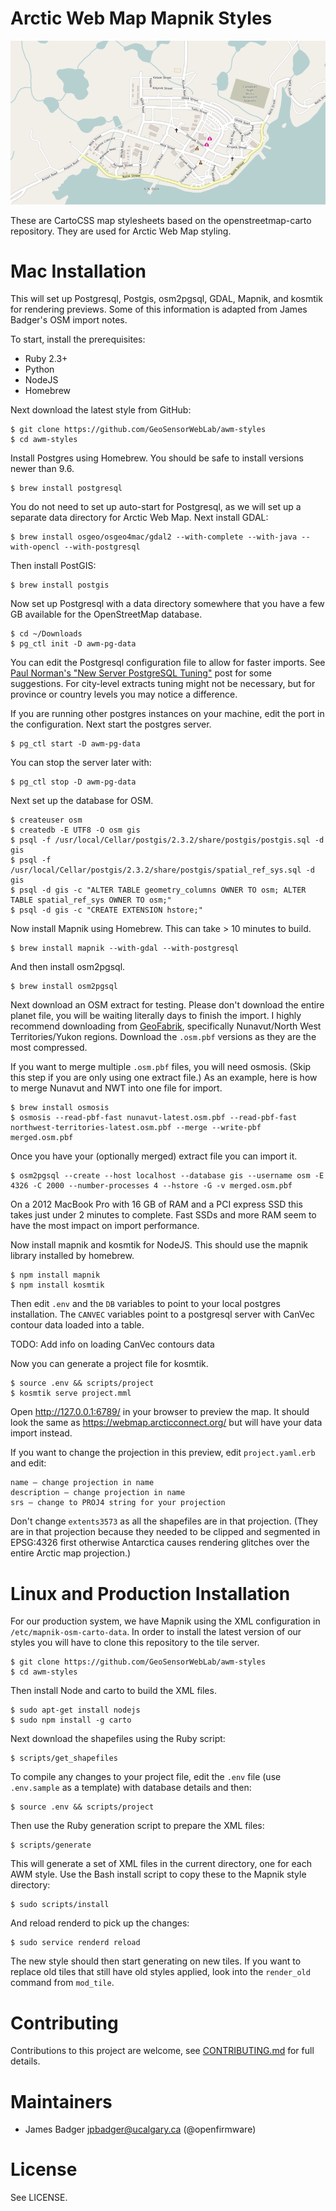 # Arctic Web Map Mapnik Styles

![screenshot](preview.png)

These are CartoCSS map stylesheets based on the openstreetmap-carto repository. They are used for Arctic Web Map styling.

# Mac Installation

This will set up Postgresql, Postgis, osm2pgsql, GDAL, Mapnik, and kosmtik for rendering previews. Some of this information is adapted from James Badger's OSM import notes.

To start, install the prerequisites:

* Ruby 2.3+
* Python
* NodeJS
* Homebrew

Next download the latest style from GitHub:

    $ git clone https://github.com/GeoSensorWebLab/awm-styles
    $ cd awm-styles

Install Postgres using Homebrew. You should be safe to install versions newer than 9.6.

    $ brew install postgresql

You do not need to set up auto-start for Postgresql, as we will set up a separate data directory for Arctic Web Map. Next install GDAL:

    $ brew install osgeo/osgeo4mac/gdal2 --with-complete --with-java --with-opencl --with-postgresql

Then install PostGIS:

    $ brew install postgis

Now set up Postgresql with a data directory somewhere that you have a few GB available for the OpenStreetMap database.

    $ cd ~/Downloads
    $ pg_ctl init -D awm-pg-data

You can edit the Postgresql configuration file to allow for faster imports. See [Paul Norman's "New Server PostgreSQL Tuning"](http://www.paulnorman.ca/blog/2014/11/new-server-postgresql-tuning/) post for some suggestions. For city-level extracts tuning might not be necessary, but for province or country levels you may notice a difference.

If you are running other postgres instances on your machine, edit the port in the configuration. Next start the postgres server.

    $ pg_ctl start -D awm-pg-data

You can stop the server later with:

    $ pg_ctl stop -D awm-pg-data

Next set up the database for OSM.

    $ createuser osm
    $ createdb -E UTF8 -O osm gis
    $ psql -f /usr/local/Cellar/postgis/2.3.2/share/postgis/postgis.sql -d gis
    $ psql -f /usr/local/Cellar/postgis/2.3.2/share/postgis/spatial_ref_sys.sql -d gis
    $ psql -d gis -c "ALTER TABLE geometry_columns OWNER TO osm; ALTER TABLE spatial_ref_sys OWNER TO osm;"
    $ psql -d gis -c "CREATE EXTENSION hstore;"

Now install Mapnik using Homebrew. This can take > 10 minutes to build.

    $ brew install mapnik --with-gdal --with-postgresql

And then install osm2pgsql.

    $ brew install osm2pgsql

Next download an OSM extract for testing. Please don't download the entire planet file, you will be waiting literally days to finish the import. I highly recommend downloading from [GeoFabrik](http://download.geofabrik.de/index.html), specifically Nunavut/North West Territories/Yukon regions. Download the `.osm.pbf` versions as they are the most compressed.

If you want to merge multiple `.osm.pbf` files, you will need osmosis. (Skip this step if you are only using one extract file.) As an example, here is how to merge Nunavut and NWT into one file for import.

    $ brew install osmosis
    $ osmosis --read-pbf-fast nunavut-latest.osm.pbf --read-pbf-fast northwest-territories-latest.osm.pbf --merge --write-pbf merged.osm.pbf

Once you have your (optionally merged) extract file you can import it.

    $ osm2pgsql --create --host localhost --database gis --username osm -E 4326 -C 2000 --number-processes 4 --hstore -G -v merged.osm.pbf

On a 2012 MacBook Pro with 16 GB of RAM and a PCI express SSD this takes just under 2 minutes to complete. Fast SSDs and more RAM seem to have the most impact on import performance.

Now install mapnik and kosmtik for NodeJS. This should use the mapnik library installed by homebrew.

    $ npm install mapnik
    $ npm install kosmtik

Then edit `.env` and the `DB` variables to point to your local postgres installation. The `CANVEC` variables point to a postgresql server with CanVec contour data loaded into a table.

TODO: Add info on loading CanVec contours data

Now you can generate a project file for kosmtik.

    $ source .env && scripts/project
    $ kosmtik serve project.mml

Open http://127.0.0.1:6789/ in your browser to preview the map. It should look the same as https://webmap.arcticconnect.org/ but will have your data import instead.

If you want to change the projection in this preview, edit `project.yaml.erb` and edit:

    name — change projection in name
    description — change projection in name
    srs — change to PROJ4 string for your projection

Don't change `extents3573` as all the shapefiles are in that projection. (They are in that projection because they needed to be clipped and segmented in EPSG:4326 first otherwise Antarctica causes rendering glitches over the entire Arctic map projection.)

# Linux and Production Installation

For our production system, we have Mapnik using the XML configuration in `/etc/mapnik-osm-carto-data`. In order to install the latest version of our styles you will have to clone this repository to the tile server.

    $ git clone https://github.com/GeoSensorWebLab/awm-styles
    $ cd awm-styles

Then install Node and carto to build the XML files.

    $ sudo apt-get install nodejs
    $ sudo npm install -g carto

Next download the shapefiles using the Ruby script:

    $ scripts/get_shapefiles

To compile any changes to your project file, edit the `.env` file (use `.env.sample` as a template) with database details and then:

    $ source .env && scripts/project

Then use the Ruby generation script to prepare the XML files:

    $ scripts/generate

This will generate a set of XML files in the current directory, one for each AWM style. Use the Bash install script to copy these to the Mapnik style directory:

    $ sudo scripts/install

And reload renderd to pick up the changes:

    $ sudo service renderd reload

The new style should then start generating on new tiles. If you want to replace old tiles that still have old styles applied, look into the `render_old` command from `mod_tile`.

# Contributing

Contributions to this project are welcome, see [CONTRIBUTING.md](CONTRIBUTING.md) for full details.

# Maintainers

* James Badger <jpbadger@ucalgary.ca> (@openfirmware)

# License

See LICENSE.
